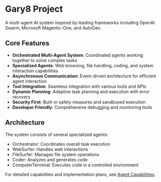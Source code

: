 # Gary8 Project

A multi-agent AI system inspired by leading frameworks including OpenAI Swarm, Microsoft Magentic-One, and AutoGen.

## Core Features

- **Orchestrated Multi-Agent System**: Coordinated agents working together to solve complex tasks
- **Specialized Agents**: Web browsing, file handling, coding, and system interaction capabilities
- **Asynchronous Communication**: Event-driven architecture for efficient agent interaction
- **Tool Integration**: Seamless integration with various tools and APIs
- **Dynamic Planning**: Adaptive task planning and execution with error recovery
- **Security First**: Built-in safety measures and sandboxed execution
- **Developer Friendly**: Comprehensive debugging and monitoring tools

## Architecture

The system consists of several specialized agents:
- Orchestrator: Coordinates overall task execution
- WebSurfer: Handles web interactions
- FileSurfer: Manages file system operations
- Coder: Analyzes and generates code
- ComputerTerminal: Executes code in a controlled environment

For detailed capabilities and implementation plans, see [Agent Capabilities](docs/AGENT_CAPABILITIES.md).